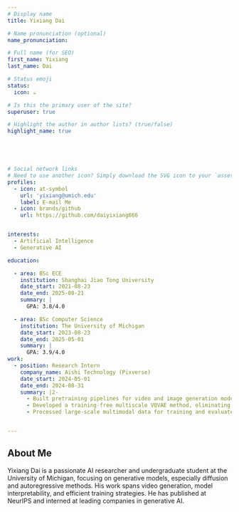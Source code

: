 ```yaml
---
# Display name
title: Yixiang Dai

# Name pronunciation (optional)
name_pronunciation: 

# Full name (for SEO)
first_name: Yixiang
last_name: Dai

# Status emoji
status:
  icon: ☕️

# Is this the primary user of the site?
superuser: true

# Highlight the author in author lists? (true/false)
highlight_name: true





# Social network links
# Need to use another icon? Simply download the SVG icon to your `assets/media/icons/` folder.
profiles:
  - icon: at-symbol
    url: 'yixiang@umich.edu'
    label: E-mail Me
  - icon: brands/github
    url: https://github.com/daiyixiang666


interests:
  - Artificial Intelligence
  - Generative AI

education:

  - area: BSc ECE 
    institution: Shanghai Jiao Tong University
    date_start: 2021-08-23
    date_end: 2025-08-21
    summary: |
      GPA: 3.8/4.0

  - area: BSc Computer Science
    institution: The University of Michigan
    date_start: 2023-08-23
    date_end: 2025-05-01
    summary: |
      GPA: 3.9/4.0
work:
  - position: Research Intern
    company_name: Aishi Technology (Pixverse)
    date_start: 2024-05-01
    date_end: 2024-08-31
    summary: |2-
      - Built pretraining pipelines for video and image generation models using autoregressive architectures.
      - Developed a training-free multiscale VQVAE method, eliminating instability in original training methods.
      - Processed large-scale multimodal data for training and evaluated performance on generative tasks.


---
```


## About Me
  Yixiang Dai is a passionate AI researcher and undergraduate student at the University of Michigan, focusing on generative models, especially diffusion and autoregressive methods. His work spans video generation, model interpretability, and efficient training strategies. He has published at NeurIPS and interned at leading companies in generative AI.

